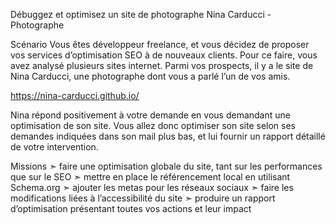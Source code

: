 Débuggez et optimisez un site de photographe
Nina Carducci - Photographe

Scénario
Vous êtes développeur freelance, et vous décidez de proposer vos services d’optimisation SEO à de nouveaux clients. Pour ce faire, vous avez analysé plusieurs sites internet. Parmi vos prospects, il y a le site de Nina Carducci, une photographe dont vous a parlé l’un de vos amis.

https://nina-carducci.github.io/

Nina répond positivement à votre demande en vous demandant une optimisation de son site. Vous allez donc optimiser son site selon ses demandes indiquées dans son mail plus bas, et lui fournir un rapport détaillé de votre intervention.

Missions
➣ faire une optimisation globale du site, tant sur les performances que sur le SEO
➣ mettre en place le référencement local en utilisant Schema.org
➣ ajouter les metas pour les réseaux sociaux
➣ faire les modifications liées à l’accessibilité du site
➣ produire un rapport d’optimisation présentant toutes vos actions et leur impact
